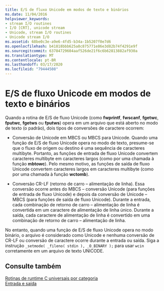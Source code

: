 ```yaml
---
title: E/S de fluxo Unicode em modos de texto e binários
ms.date: 11/04/2016
helpviewer_keywords:
- stream I/O routines
- I/O [CRT], unicode stream
- Unicode, stream I/O routines
- Unicode stream I/O
ms.assetid: 68be0c3e-a9e6-4fd5-b34a-1b5207f0e7d6
ms.openlocfilehash: b41818bbb625a8c875771e86e3d82b74f4291e9f
ms.sourcegitcommit: 63784729604aaf526de21f6c6b62813882af930a
ms.translationtype: MT
ms.contentlocale: pt-BR
ms.lasthandoff: 03/17/2020
ms.locfileid: "79444508"
---
```

# <a name="unicode-stream-io-in-text-and-binary-modes"></a>E/S de fluxo Unicode em modos de texto e binários

Quando a rotina de E/S de fluxo Unicode (como **fwprintf**, **fwscanf**, **fgetwc**, **fputwc**, **fgetws** ou **fputws**) opera em um arquivo que está aberto no modo de texto (o padrão), dois tipos de conversões de caractere ocorrem:

- Conversão de Unicode em MBCS ou MBCS para Unicode. Quando uma função de E/S de fluxo Unicode opera no modo de texto, presume-se que o fluxo de origem ou destino é uma sequência de caracteres multibyte. Portanto, as funções de entrada de fluxo Unicode convertem caracteres multibyte em caracteres largos (como por uma chamada à função **mbtowc**). Pelo mesmo motivo, as funções de saída de fluxo Unicode convertem caracteres largos em caracteres multibyte (como por uma chamada à função **wctomb**).

- Conversão CR-LF (retorno de carro – alimentação de linha). Essa conversão ocorre antes do MBCS – conversão Unicode (para funções de entrada de fluxo Unicode) e depois da conversão de Unicode – MBCS (para funções de saída de fluxo Unicode). Durante a entrada, cada combinação de retorno de carro – alimentação de linha é convertida em um caractere de alimentação de linha único. Durante a saída, cada caractere de alimentação de linha é convertido em uma combinação de retorno de carro – alimentação de linha.

No entanto, quando uma função de E/S de fluxo Unicode opera no modo binário, o arquivo é considerado como Unicode e nenhuma conversão de CR-LF ou conversão de caractere ocorre durante a entrada ou saída. Siga a instrução `_setmode( _fileno( stdin ), _O_BINARY );` para usar `wcin` corretamente em um arquivo de texto UNICODE.

## <a name="see-also"></a>Consulte também

[Rotinas de runtime C universais por categoria](../c-runtime-library/run-time-routines-by-category.md)<br/>
[Entrada e saída](../c-runtime-library/input-and-output.md)<br/>
